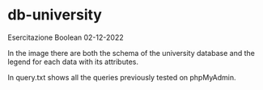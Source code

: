 # db-university
Esercitazione Boolean 02-12-2022


In the image there are both the schema of the university database and the legend for each data with its attributes.

In query.txt shows all the queries previously tested on phpMyAdmin.
